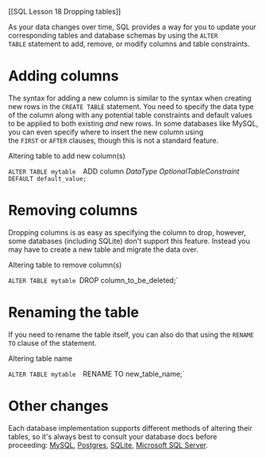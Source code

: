 
[[SQL Lesson 18 Dropping tables]]

As your data changes over time, SQL provides a way for you to update your corresponding tables and database schemas by using the `ALTER TABLE` statement to add, remove, or modify columns and table constraints.

# Adding columns

The syntax for adding a new column is similar to the syntax when creating new rows in the `CREATE TABLE` statement. You need to specify the data type of the column along with any potential table constraints and default values to be applied to both existing _and_ new rows. In some databases like MySQL, you can even specify where to insert the new column using the `FIRST` or `AFTER` clauses, though this is not a standard feature.

Altering table to add new column(s)

`ALTER TABLE mytable 
`ADD column _DataType_ _OptionalTableConstraint_
`DEFAULT default_value;`

# Removing columns

Dropping columns is as easy as specifying the column to drop, however, some databases (including SQLite) don't support this feature. Instead you may have to create a new table and migrate the data over.

Altering table to remove column(s)

`ALTER TABLE mytable
`DROP column_to_be_deleted;`

# Renaming the table

If you need to rename the table itself, you can also do that using the `RENAME TO` clause of the statement.

Altering table name

`ALTER TABLE mytable 
`RENAME TO new_table_name;`

# Other changes

Each database implementation supports different methods of altering their tables, so it's always best to consult your database docs before proceeding: [MySQL](https://dev.mysql.com/doc/refman/5.6/en/alter-table.html "MySQL Alter Table"), [Postgres](http://www.postgresql.org/docs/9.4/static/sql-altertable.html "Postgres Alter Table"), [SQLite](https://www.sqlite.org/lang_altertable.html "SQLite Alter Table"), [Microsoft SQL Server](https://msdn.microsoft.com/en-us/library/ms190273.aspx "Microsoft SQL Server Alter Table").